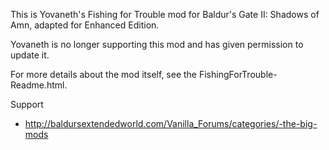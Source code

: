 This is Yovaneth's Fishing for Trouble mod for Baldur's Gate II: Shadows of Amn, adapted for Enhanced Edition. 

Yovaneth is no longer supporting this mod and has given permission to update it.

For more details about the mod itself, see the FishingForTrouble-Readme.html.

Support
- http://baldursextendedworld.com/Vanilla_Forums/categories/-the-big-mods


